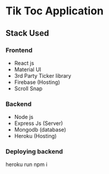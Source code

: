 # Tik Toc Application

## Stack Used

### Frontend

- React js
- Material UI
- 3rd Party Ticker library
- Firebase (Hosting)
- Scroll Snap

### Backend

- Node js
- Express Js (Server)
- Mongodb (database)
- Heroku (Hosting)

### Deploying backend

heroku run npm i
